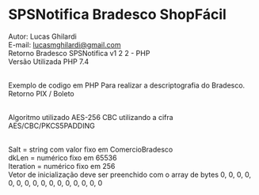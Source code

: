 # SPSNotifica Bradesco ShopFácil
Autor: Lucas Ghilardi<br>
E-mail: lucasmghilardi@gmail.com<br>
Retorno Bradesco SPSNotifica v1 2 2 - PHP<br>
Versão Utilizada PHP 7.4<br><br>

Exemplo de codigo em PHP Para realizar a descriptografia do Bradesco. <br>
Retorno PIX / Boleto <br><br>

Algoritmo utilizado AES-256 CBC utilizando a cifra AES/CBC/PKCS5PADDING<br><br>


Salt = string com valor fixo em ComercioBradesco<br>
dkLen = numérico fixo em 65536<br>
Iteration = numérico fixo em 256<br>
Vetor de inicialização deve ser preenchido com o array de bytes 0, 0, 0, 0, 0, 0, 0, 0, 0, 0, 0, 0, 0, 0, 0, 0



